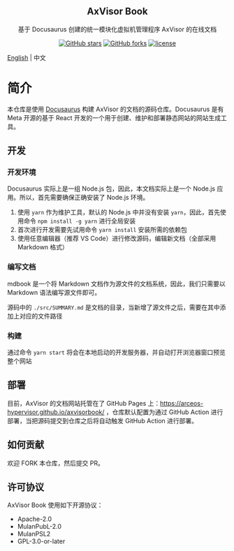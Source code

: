 <!-- <div align="center">

<img src="https://arceos-hypervisor.github.io/doc/assets/logo.svg" alt="axvisor-logo" width="64">

</div> -->

<h2 align="center">AxVisor Book</h1>

<p align="center">基于 Docusaurus 创建的统一模块化虚拟机管理程序 AxVisor 的在线文档</p>

<div align="center">

[![GitHub stars](https://img.shields.io/github/stars/arceos-hypervisor/axvisor?logo=github)](https://github.com/arceos-hypervisor/axvisor/stargazers)
[![GitHub forks](https://img.shields.io/github/forks/arceos-hypervisor/axvisor?logo=github)](https://github.com/arceos-hypervisor/axvisor/network)
[![license](https://img.shields.io/github/license/arceos-hypervisor/axvisor)](https://github.com/arceos-hypervisor/axvisor/blob/master/LICENSE)

</div>

[English](README.md) | 中文

# 简介

本仓库是使用 [Docusaurus](https://docusaurus.io/) 构建 AxVisor 的文档的源码仓库。Docusaurus 是有 Meta 开源的基于 React 开发的一个用于创建、维护和部署静态网站的网站生成工具。

## 开发

### 开发环境

Docusaurus 实际上是一组 Node.js 包，因此，本文档实际上是一个 Node.js 应用。所以，首先需要确保正确安装了 Node.js 环境。

1. 使用 `yarn` 作为维护工具，默认的 Node.js 中并没有安装 `yarn`，因此，首先使用命令 `npm install -g yarn` 进行全局安装
2. 首次进行开发需要先试用命令 `yarn install` 安装所需的依赖包
3. 使用任意编辑器（推荐 VS Code）进行修改源码，编辑新文档（全部采用 Markdown 格式）

### 编写文档

mdbook 是一个将 Markdown 文档作为源文件的文档系统，因此，我们只需要以 Markdown 语法编写源文件即可。

源码中的 `./src/SUMMARY.md` 是文档的目录，当新增了源文件之后，需要在其中添加上对应的文件路径

### 构建

通过命令 `yarn start` 将会在本地启动的开发服务器，并自动打开浏览器窗口预览整个网站

## 部署

目前，AxVisor 的文档网站托管在了 GitHub Pages 上：https://arceos-hypervisor.github.io/axvisorbook/ ，仓库默认配置为通过 GitHub Action 进行部署，当把源码提交到仓库之后将自动触发 GitHub Action 进行部署。

## 如何贡献

欢迎 FORK 本仓库，然后提交 PR。

## 许可协议

AxVisor Book 使用如下开源协议：

 * Apache-2.0
 * MulanPubL-2.0
 * MulanPSL2
 * GPL-3.0-or-later
